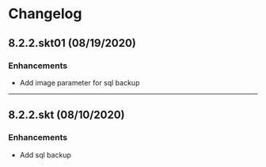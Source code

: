 # Changelog

## 8.2.2.skt01 (08/19/2020)

### Enhancements

- Add image parameter for sql backup

---

## 8.2.2.skt (08/10/2020)

### Enhancements

- Add sql backup 
